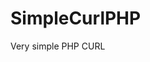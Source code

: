 # SimpleCurlPHP
Very simple PHP CURL
<code>
<?php
function getHTML($url)
{
    $ch = curl_init();
    curl_setopt($ch , CURLOPT_URL, $url);
    curl_setopt($ch , CURLOPT_USERAGENT, 'Mozilla/5.0 (Windows NT 10.0; Win64; x64) AppleWebKit/537.36 (KHTML, like Gecko) Chrome/105.0.0.0 Safari/537.36');
    curl_setopt($ch , CURLOPT_SSL_VERIFYPEER, false);
    curl_setopt($ch , CURLOPT_RETURNTRANSFER, true);
    $html = curl_exec($url);
    return $html;
}

</code>
